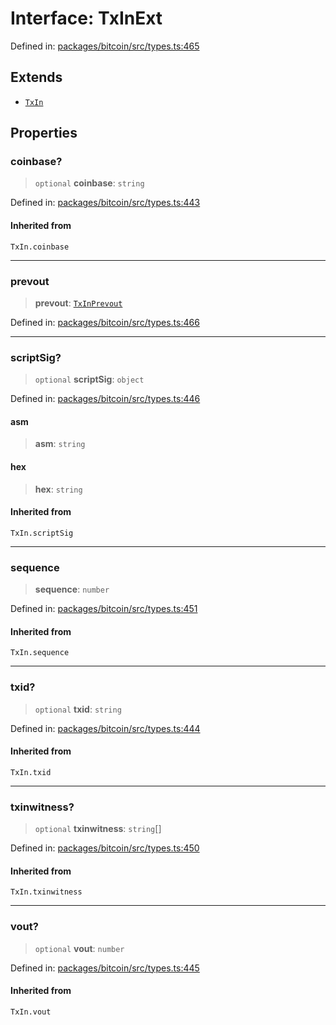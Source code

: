 # Interface: TxInExt

Defined in: [packages/bitcoin/src/types.ts:465](https://github.com/dcdpr/did-btcr2-js/blob/c82bc5c69016e1146a0c52c6e6b21621f5abd6d4/packages/bitcoin/src/types.ts#L465)

## Extends

- [`TxIn`](../type-aliases/TxIn.md)

## Properties

### coinbase?

> `optional` **coinbase**: `string`

Defined in: [packages/bitcoin/src/types.ts:443](https://github.com/dcdpr/did-btcr2-js/blob/c82bc5c69016e1146a0c52c6e6b21621f5abd6d4/packages/bitcoin/src/types.ts#L443)

#### Inherited from

`TxIn.coinbase`

***

### prevout

> **prevout**: [`TxInPrevout`](../type-aliases/TxInPrevout.md)

Defined in: [packages/bitcoin/src/types.ts:466](https://github.com/dcdpr/did-btcr2-js/blob/c82bc5c69016e1146a0c52c6e6b21621f5abd6d4/packages/bitcoin/src/types.ts#L466)

***

### scriptSig?

> `optional` **scriptSig**: `object`

Defined in: [packages/bitcoin/src/types.ts:446](https://github.com/dcdpr/did-btcr2-js/blob/c82bc5c69016e1146a0c52c6e6b21621f5abd6d4/packages/bitcoin/src/types.ts#L446)

#### asm

> **asm**: `string`

#### hex

> **hex**: `string`

#### Inherited from

`TxIn.scriptSig`

***

### sequence

> **sequence**: `number`

Defined in: [packages/bitcoin/src/types.ts:451](https://github.com/dcdpr/did-btcr2-js/blob/c82bc5c69016e1146a0c52c6e6b21621f5abd6d4/packages/bitcoin/src/types.ts#L451)

#### Inherited from

`TxIn.sequence`

***

### txid?

> `optional` **txid**: `string`

Defined in: [packages/bitcoin/src/types.ts:444](https://github.com/dcdpr/did-btcr2-js/blob/c82bc5c69016e1146a0c52c6e6b21621f5abd6d4/packages/bitcoin/src/types.ts#L444)

#### Inherited from

`TxIn.txid`

***

### txinwitness?

> `optional` **txinwitness**: `string`[]

Defined in: [packages/bitcoin/src/types.ts:450](https://github.com/dcdpr/did-btcr2-js/blob/c82bc5c69016e1146a0c52c6e6b21621f5abd6d4/packages/bitcoin/src/types.ts#L450)

#### Inherited from

`TxIn.txinwitness`

***

### vout?

> `optional` **vout**: `number`

Defined in: [packages/bitcoin/src/types.ts:445](https://github.com/dcdpr/did-btcr2-js/blob/c82bc5c69016e1146a0c52c6e6b21621f5abd6d4/packages/bitcoin/src/types.ts#L445)

#### Inherited from

`TxIn.vout`
